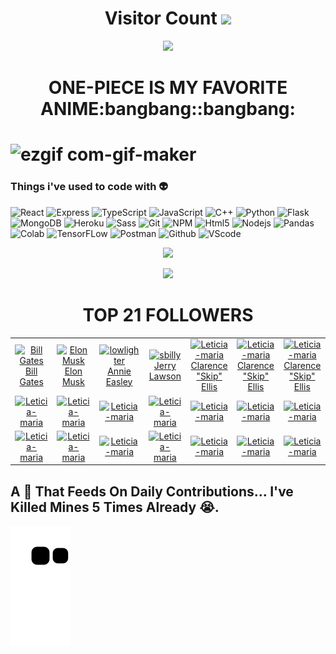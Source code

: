 <h1 align="center">Visitor Count <img src = "https://raw.githubusercontent.com/MartinHeinz/MartinHeinz/master/wave.gif" width = 30px></h1>

<p align="center"><img src="https://profile-counter.glitch.me/{Teqwon-Norman}/count.svg"/></p>


<h1 align="center" color="red">
        ONE-PIECE IS MY FAVORITE ANIME:bangbang::bangbang:
</h1>

# ![ezgif com-gif-maker](https://user-images.githubusercontent.com/73213667/195758709-61ca650d-9f05-4058-8b23-a21799f2e498.gif)

### Things i've used to code with :alien:
<p>
        <img alt="React" src="https://img.shields.io/badge/-React-000000?style=flat-square&logo=react&logoColor=00c8ff" />
        <img alt="Express" src="https://img.shields.io/badge/-Express-787878?style=flat-sqaure&logo=express&logoColor=white">
        <img alt="TypeScript" src="https://img.shields.io/badge/-TypeScript-007ACC?style=flat-square&logo=typescript&logoColor=white" />
        <img alt="JavaScript" src="https://img.shields.io/badge/-JavaScript-eed718?style=flat-square&logo=javascript&logoColor=white" />
        <img alt="C++" src="https://img.shields.io/badge/-C++-e702f7?style=flat-square&logo=c%2B%2B&&logoColor=white" />
        <img alt="Python" src="https://img.shields.io/badge/-Python-ebdc34?style=flat-square&logo=python&logoColor=blue" />
        <img alt="Flask" src="https://img.shields.io/badge/-Flask-4a4a4d?style=flat-square&logo=flask&logoColor=white" />
        <img alt="MongoDB" src="https://img.shields.io/badge/-MongoDB-13aa52?style=flat-square&logo=mongodb&logoColor=white" />
        <img alt="Heroku" src="https://img.shields.io/badge/-Heroku-430098?style=flat-square&logo=heroku&logoColor=white" />
        <img alt="Sass" src="https://img.shields.io/badge/-Sass-CC6699?style=flat-square&logo=sass&logoColor=white" />
        <img alt="Git" src="https://img.shields.io/badge/-Git-F05032?style=flat-square&logo=git&logoColor=white" />
        <img alt="NPM" src="https://img.shields.io/badge/-NPM-CB3837?style=flat-square&logo=npm&logoColor=white" />
        <img alt="Html5" src="https://img.shields.io/badge/-HTML5-E34F26?style=flat-square&logo=html5&logoColor=white" />
        <img alt="Nodejs" src="https://img.shields.io/badge/-Nodejs-43853d?style=flat-square&logo=Node.js&logoColor=white" />
        <img alt="Pandas" src="https://img.shields.io/badge/-Pandas-3c026b?style=flat-square&logo=pandas&logoColor=white" />
        <img alt="Colab" src="https://img.shields.io/badge/-Colab-f79502?style=flat-square&logo=googlecolab&logoColor=white" />
        <img alt="TensorFLow" src="https://img.shields.io/badge/-TensorFlow-f71602?style=flat-square&logo=tensorflow&logoColor=white" />
        <img alt="Postman" src="https://img.shields.io/badge/-Postman-c2bcbf?style=flat-square&logo=postman&logoColor=white" />
        <img alt="Github" src="http://img.shields.io/badge/-Github-000000?style=flat&logo=github&logoColor=white">
        <img alt="VScode" src="http://img.shields.io/badge/-VS%20Code-007ACC?style=flat&logo=visual%20studio%20code&logoColor=white">
</p>

<p align="center"><img src="https://github-readme-stats.vercel.app/api?username=Teqwon-Norman&show_icons=true&theme=gruvbox_light"/></p>
<p align="center"><img src="https://github-readme-stats.vercel.app/api/top-langs/?username=Teqwon-Norman&langs_count=9&theme=gruvbox_light&layout=compact"/></p>

<h1 align="center">TOP 21 FOLLOWERS</h1>

<!--START::Top 15 Followers -->                                         
<table>
  <!--  ROW 1 STARTS HERE  -->
  <tr>
    <td align="center">
      <a href="https://www.instagram.com/thisisbillgates/">
        <img src="https://user-images.githubusercontent.com/73213667/195856420-53d25baa-01ec-4f4c-8c61-70b2501f8dd9.jpg" width="100px;" alt="Bill Gates"/>
      </a>
      <br />
      <a href="https://www.instagram.com/thisisbillgates/">Bill Gates</a>
    </td>
    <td align="center">
      <a href="https://twitter.com/elonmusk">
        <img src="https://user-images.githubusercontent.com/73213667/195857608-45e7ea95-057f-4fbb-88d7-45f92ce93645.jpg" width="100px;" alt="Elon Musk"/>
      </a>
      <br />
      <a href="https://twitter.com/elonmusk">Elon Musk</a>
    </td>
    <td align="center">
      <a href="https://github.com/lowlighter">
        <img src="https://user-images.githubusercontent.com/73213667/195859000-7d753e3c-2b0c-4d31-8558-80446400ffe6.jpg" width="100px;" alt="lowlighter"/>
      </a>
      <br />
      <a href="https://github.com/lowlighter">Annie Easley</a>
    </td>
    <td align="center">
      <a href="https://github.com/sbilly">
        <img src="https://user-images.githubusercontent.com/73213667/195859279-b3aa64dc-8ba8-43c8-b497-df2a6d05dc92.jpg" width="100px;" alt="sbilly"/>
      </a>
      <br />
      <a href="https://github.com/sbilly">Jerry Lawson</a>
    </td>
    <td align="center">
      <a href="https://github.com/Leticia-maria">
        <img src="https://user-images.githubusercontent.com/73213667/195861268-56ab0df9-4ac2-42ed-92da-ff837db9713f.jpg" width="100px;" alt="Leticia-maria"/>
      </a>
      <br />
      <a href="https://github.com/Leticia-maria">Clarence "Skip" Ellis</a>
   </td>
   <td align="center">
      <a href="https://github.com/Leticia-maria">
        <img src="https://user-images.githubusercontent.com/73213667/195861268-56ab0df9-4ac2-42ed-92da-ff837db9713f.jpg" width="100px;" alt="Leticia-maria"/>
      </a>
      <br />
      <a href="https://github.com/Leticia-maria">Clarence "Skip" Ellis</a>
   </td>
   <td align="center">
      <a href="https://github.com/Leticia-maria">
        <img src="https://user-images.githubusercontent.com/73213667/195861268-56ab0df9-4ac2-42ed-92da-ff837db9713f.jpg" width="100px;" alt="Leticia-maria"/>
      </a>
      <br />
      <a href="https://github.com/Leticia-maria">Clarence "Skip" Ellis</a>
    </td> 
   </tr>
   <!--  ROW 1 ENDS HERE  -->
        
   <!--  ROW 2 STARTS HERE  -->
   <tr>
    <td align="center">
      <a href="">
        <img src="https://user-images.githubusercontent.com/73213667/195861268-56ab0df9-4ac2-42ed-92da-ff837db9713f.jpg" width="100px;" alt="Leticia-maria"/>
      </a>
      <br />
      <a href=""></a>
    </td>
    <td align="center">
      <a href="">
        <img src="https://user-images.githubusercontent.com/73213667/195861268-56ab0df9-4ac2-42ed-92da-ff837db9713f.jpg" width="100px;" alt="Leticia-maria"/>
      </a>
      <br />
      <a href=""></a>
    </td>
    <td align="center">
      <a href="https://github.com/bitmote">
        <img src="https://user-images.githubusercontent.com/73213667/195861268-56ab0df9-4ac2-42ed-92da-ff837db9713f.jpg" width="100px;" alt="Leticia-maria"/>
      </a>
      <br />
      <a href="https://github.com/bitmote"></a>
    </td>
    <td align="center">
      <a href="https://github.com/AlphaTechnolog">
        <img src="https://user-images.githubusercontent.com/73213667/195861268-56ab0df9-4ac2-42ed-92da-ff837db9713f.jpg" width="100px;" alt="Leticia-maria"/>
      </a>
      <br />
      <a href="https://github.com/AlphaTechnolog"></a>
    </td>
    <td align="center">
      <a href="https://github.com/pinhe91">
        <img src="https://user-images.githubusercontent.com/73213667/195861268-56ab0df9-4ac2-42ed-92da-ff837db9713f.jpg" width="100px;" alt="Leticia-maria"/>
      </a>
      <br />
      <a href="https://github.com/pinhe91"></a>
   </td>
   <td align="center">
      <a href="https://github.com/pinhe91">
        <img src="https://user-images.githubusercontent.com/73213667/195861268-56ab0df9-4ac2-42ed-92da-ff837db9713f.jpg" width="100px;" alt="Leticia-maria"/>
      </a>
      <br />
      <a href="https://github.com/pinhe91"></a>
   </td>
   <td align="center">
      <a href="https://github.com/pinhe91">
        <img src="https://user-images.githubusercontent.com/73213667/195861268-56ab0df9-4ac2-42ed-92da-ff837db9713f.jpg" width="100px;" alt="Leticia-maria"/>
      </a>
      <br />
      <a href="https://github.com/pinhe91"></a>
   </td>        
  </tr>
<!--  ROW 2 ENDS HERE  -->
        
<!--  ROW 3 STARTS HERE  -->
  <tr>
    <td align="center">
      <a href="https://github.com/zhuwenxing">
        <img src="https://user-images.githubusercontent.com/73213667/195861268-56ab0df9-4ac2-42ed-92da-ff837db9713f.jpg" width="100px;" alt="Leticia-maria"/>
      </a>
      <br />
      <a href="https://github.com/zhuwenxing"></a>
    </td>
    <td align="center">
      <a href="https://github.com/victoryang00">
        <img src="https://user-images.githubusercontent.com/73213667/195861268-56ab0df9-4ac2-42ed-92da-ff837db9713f.jpg" width="100px;" alt="Leticia-maria"/>
      </a>
      <br />
      <a href="https://github.com/victoryang00"></a>
    </td>
    <td align="center">
      <a href="https://github.com/cnsuhao">
        <img src="https://user-images.githubusercontent.com/73213667/195861268-56ab0df9-4ac2-42ed-92da-ff837db9713f.jpg" width="100px;" alt="Leticia-maria"/>
      </a>
      <br />
      <a href="https://github.com/cnsuhao"></a>
    </td>
    <td align="center">
      <a href="https://github.com/Matrixbirds">
        <img src="https://user-images.githubusercontent.com/73213667/195861268-56ab0df9-4ac2-42ed-92da-ff837db9713f.jpg" width="100px;" alt="Leticia-maria"/>
      </a>
      <br />
      <a href="https://github.com/Matrixbirds"></a>
    </td>
    <td align="center">
      <a href="https://github.com/Matrixbirds">
        <img src="https://user-images.githubusercontent.com/73213667/195861268-56ab0df9-4ac2-42ed-92da-ff837db9713f.jpg" width="100px;" alt="Leticia-maria"/>
      </a>
      <br />
      <a href="https://github.com/Matrixbirds"></a>
    </td>
    <td align="center">
      <a href="https://github.com/Matrixbirds">
        <img src="https://user-images.githubusercontent.com/73213667/195861268-56ab0df9-4ac2-42ed-92da-ff837db9713f.jpg" width="100px;" alt="Leticia-maria"/>
      </a>
      <br />
      <a href="https://github.com/Matrixbirds"></a>
    </td>
    <td align="center">
      <a href="https://github.com/Matrixbirds">
        <img src="https://user-images.githubusercontent.com/73213667/195861268-56ab0df9-4ac2-42ed-92da-ff837db9713f.jpg" width="100px;" alt="Leticia-maria"/>
      </a>
      <br />
      <a href="https://github.com/Matrixbirds"></a>
    </td>
  </tr>
</table>

<!--END::Top 15 Followers -->

        
## A 🐍 That Feeds On Daily Contributions... I've Killed Mines 5 Times Already 😭.
![snake gif](https://raw.githubusercontent.com/avinash-218/avinash-218/output/github-contribution-grid-snake.svg)



            
